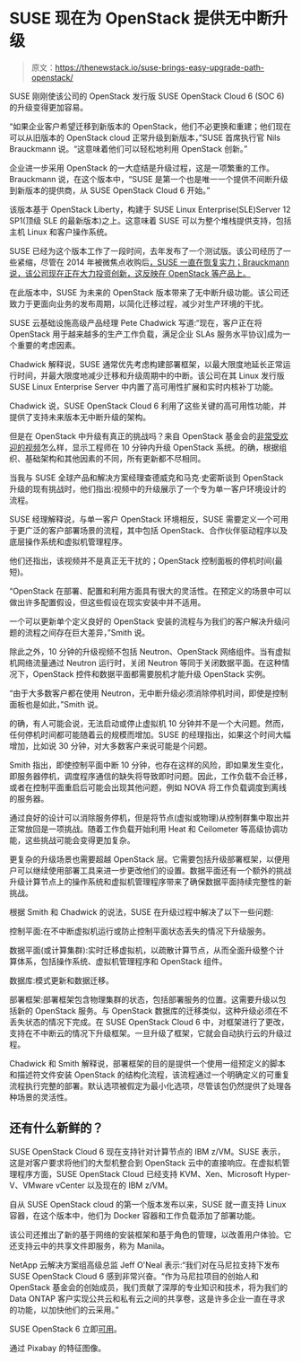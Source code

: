 # SUSE 现在为 OpenStack 提供无中断升级

> 原文：<https://thenewstack.io/suse-brings-easy-upgrade-path-openstack/>

SUSE 刚刚使该公司的 OpenStack 发行版 SUSE OpenStack Cloud 6 (SOC 6)的升级变得更加容易。

“如果企业客户希望迁移到新版本的 OpenStack，他们不必更换和重建；他们现在可以从旧版本的 OpenStack cloud 正常升级到新版本，”SUSE 首席执行官 Nils Brauckmann 说。“这意味着他们可以轻松地利用 OpenStack 创新。”

企业进一步采用 OpenStack 的一大症结是升级过程，这是一项繁重的工作。Brauckmann 说，在这个版本中，“SUSE 是第一个也是唯一一个提供不间断升级到新版本的提供商，从 SUSE OpenStack Cloud 6 开始。”

该版本基于 OpenStack Liberty，构建于 SUSE Linux Enterprise(SLE)Server 12 SP1(顶级 SLE 的最新版本)之上。这意味着 SUSE 可以为整个堆栈提供支持，包括主机 Linux 和客户操作系统。

SUSE 已经为这个版本工作了一段时间，去年发布了一个测试版。该公司经历了一些紧缩，尽管在 2014 年被微焦点收购后[，SUSE 一直在恢复实力；Brauckmann 说，该公司现在正在大力投资创新，这反映在 OpenStack 等产品上。](http://www.pcworld.com/article/2684352/micro-focus-buying-novell-suse-linux-owner-for-12-billion.html)

在此版本中，SUSE 为未来的 OpenStack 版本带来了无中断升级功能。该公司还致力于更面向业务的发布周期，以简化迁移过程，减少对生产环境的干扰。

SUSE 云基础设施高级产品经理 Pete Chadwick 写道:“现在，客户正在将 OpenStack 用于越来越多的生产工作负载，满足企业 SLAs 服务水平协议]成为一个重要的考虑因素。

Chadwick 解释说，SUSE 通常优先考虑构建部署框架，以最大限度地延长正常运行时间，并最大限度地减少迁移和升级周期中的中断。该公司在其 Linux 发行版 SUSE Linux Enterprise Server 中内置了高可用性扩展和实时内核补丁功能。

Chadwick 说，SUSE OpenStack Cloud 6 利用了这些关键的高可用性功能，并提供了支持未来版本无中断升级的架构。

但是在 OpenStack 中升级有真正的挑战吗？来自 OpenStack 基金会的[非常受欢迎的视频](https://www.youtube.com/watch?v=SnpeXLKfxco)怎么样，显示工程师在 10 分钟内升级 OpenStack 系统。的确，根据组织、基础架构和其他因素的不同，所有更新都不尽相同。

当我与 SUSE 全球产品和解决方案经理查德威克和马克·史密斯谈到 OpenStack 升级的现有挑战时，他们指出:视频中的升级展示了一个专为单一客户环境设计的流程。

SUSE 经理解释说，与单一客户 OpenStack 环境相反，SUSE 需要定义一个可用于更广泛的客户部署场景的流程，其中包括 OpenStack、合作伙伴驱动程序以及底层操作系统和虚拟机管理程序。

他们还指出，该视频并不是真正无干扰的；OpenStack 控制面板的停机时间(最短)。

“OpenStack 在部署、配置和利用方面具有很大的灵活性。在预定义的场景中可以做出许多配置假设，但这些假设在现实安装中并不适用。

一个可以更新单个定义良好的 OpenStack 安装的流程与为我们的客户解决升级问题的流程之间存在巨大差异，”Smith 说。

除此之外，10 分钟的升级视频不包括 Neutron、OpenStack 网络组件。当有虚拟机网络流量通过 Neutron 运行时，关闭 Neutron 等同于关闭数据平面。在这种情况下，OpenStack 控件和数据平面都需要脱机才能升级 OpenStack 实例。

“由于大多数客户都在使用 Neutron，无中断升级必须消除停机时间，即使是控制面板也是如此，”Smith 说。

的确，有人可能会说，无法启动或停止虚拟机 10 分钟并不是一个大问题。然而，任何停机时间都可能随着云的规模而增加。SUSE 的经理指出，如果这个时间大幅增加，比如说 30 分钟，对大多数客户来说可能是个问题。

Smith 指出，即使控制平面中断 10 分钟，也存在这样的风险，即如果发生变化，即服务器停机，调度程序通信的缺失将导致即时问题。因此，工作负载不会迁移，或者在控制平面重启后可能会出现其他问题，例如 NOVA 将工作负载调度到离线的服务器。

通过良好的设计可以消除服务停机，但是将节点(虚拟或物理)从控制群集中取出并正常放回是一项挑战。随着工作负载开始利用 Heat 和 Ceilometer 等高级协调功能，这些挑战可能会变得更加复杂。

更复杂的升级场景也需要超越 OpenStack 层。它需要包括升级部署框架，以便用户可以继续使用部署工具来进一步更改他们的设置。数据平面还有一个额外的挑战升级计算节点上的操作系统和虚拟机管理程序带来了确保数据平面持续完整性的新挑战。

根据 Smith 和 Chadwick 的说法，SUSE 在升级过程中解决了以下一些问题:

控制平面:在不中断虚拟机运行或防止控制平面状态丢失的情况下升级服务。

数据平面(或计算集群):实时迁移虚拟机，以疏散计算节点，从而全面升级整个计算体系，包括操作系统、虚拟机管理程序和 OpenStack 组件。

数据库:模式更新和数据迁移。

部署框架:部署框架包含物理集群的状态，包括部署服务的位置。这需要升级以包括新的 OpenStack 服务。与 OpenStack 数据库的迁移类似，这种升级必须在不丢失状态的情况下完成。在 SUSE OpenStack Cloud 6 中，对框架进行了更改，支持在不中断云的情况下升级框架。一旦升级了框架，它就会自动执行云的升级过程。

Chadwick 和 Smith 解释说，部署框架的目的是提供一个使用一组预定义的脚本和描述符文件安装 OpenStack 的结构化流程，该流程通过一个明确定义的可重复流程执行完整的部署。默认选项被假定为最小化选项，尽管该包仍然提供了处理各种场景的灵活性。

## 还有什么新鲜的？

SUSE OpenStack Cloud 6 现在支持针对计算节点的 IBM z/VM。SUSE 表示，这是对客户要求将他们的大型机整合到 OpenStack 云中的直接响应。在虚拟机管理程序方面，SUSE OpenStack Cloud 已经支持 KVM、Xen、Microsoft Hyper-V、VMware vCenter 以及现在的 IBM z/VM。

自从 SUSE OpenStack cloud 的第一个版本发布以来，SUSE 就一直支持 Linux 容器，在这个版本中，他们为 Docker 容器和工作负载添加了部署功能。

该公司还推出了新的基于网络的安装框架和基于角色的管理，以改善用户体验。它还支持云中的共享文件即服务，称为 Manila。

NetApp 云解决方案组高级总监 Jeff O'Neal 表示:“我们对在马尼拉支持下发布 SUSE OpenStack Cloud 6 感到非常兴奋。“作为马尼拉项目的创始人和 OpenStack 基金会的创始成员，我们贡献了深厚的专业知识和技术，将为我们的 Data ONTAP 客户实现公共云和私有云之间的共享卷，这是许多企业一直在寻求的功能，以加快他们的云采用。”

SUSE OpenStack 6 立即[可用](https://www.suse.com/products/suse-openstack-cloud/how-to-buy/)。

通过 Pixabay 的特征图像。

<svg xmlns:xlink="http://www.w3.org/1999/xlink" viewBox="0 0 68 31" version="1.1"><title>Group</title> <desc>Created with Sketch.</desc></svg>